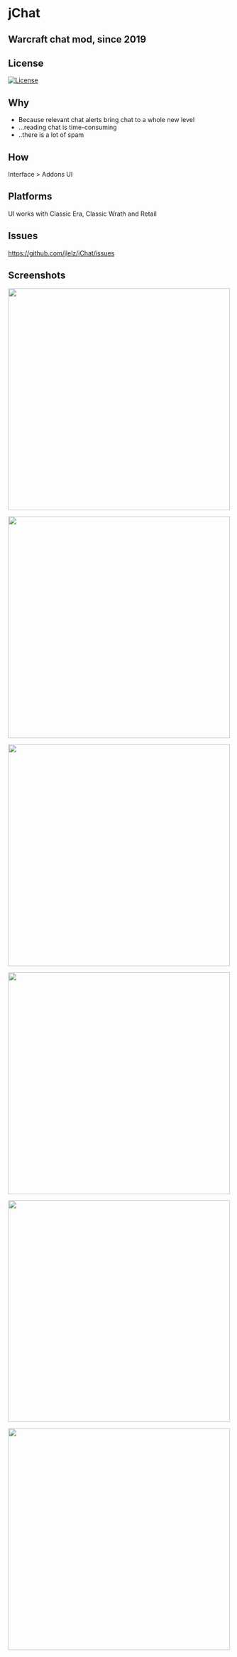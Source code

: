 # jChat
## Warcraft chat mod, since 2019

## License
[![License](https://img.shields.io/badge/license-GPL-blue)](LICENSE)

## Why
- Because relevant chat alerts bring chat to a whole new level 
- ...reading chat is time-consuming
- ..there is a lot of spam

## How
Interface > Addons UI

## Platforms
UI works with Classic Era, Classic Wrath and Retail

## Issues
https://github.com/jlelz/jChat/issues

## Screenshots
<p float="center">
  <img src="https://i.imgur.com/oU0cEgG.png" width="500" />
</p>
<p float="center">
  <img src="https://i.imgur.com/Mw9aL1T.png" width="500" />
</p>
<p float="center">
  <img src="https://i.imgur.com/iqF9gyG.png" width="500" />
</p>
<p float="center">
  <img src="https://i.imgur.com/iu2abgL.png" width="500" />
</p>
<p float="center">
  <img src="https://i.imgur.com/dcMSOIF.png" width="500" />
</p>
<p float="center">
  <img src="https://i.imgur.com/zGUZ7Gx.png" width="500" />
</p>